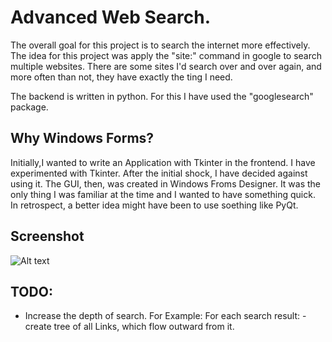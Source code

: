 # Advanced Web Search.  
The overall goal for this project is to search the internet more effectively.
The idea for this project was apply the "site:" command in google to search multiple websites. 
There are some sites I'd search over and over again, and more often than not, they have exactly the ting I need.


The backend is written in python. For this I have used the "googlesearch" package.


## Why Windows Forms?
Initially,I wanted to write an Application with Tkinter in the frontend.
I have experimented with Tkinter. After the initial shock, I have decided against using it. 
The GUI, then, was created in Windows Froms Designer. It was the only thing I was familiar at the time and I wanted to have something quick.  
In retrospect, a better idea might have been to use soething like PyQt. 

## Screenshot

![Alt text](screenshot.png?raw=true "Title")




## TODO: 
 - Increase the depth of search.
 For Example:
 For each search result:
      -create tree of all Links, which flow outward from it.
